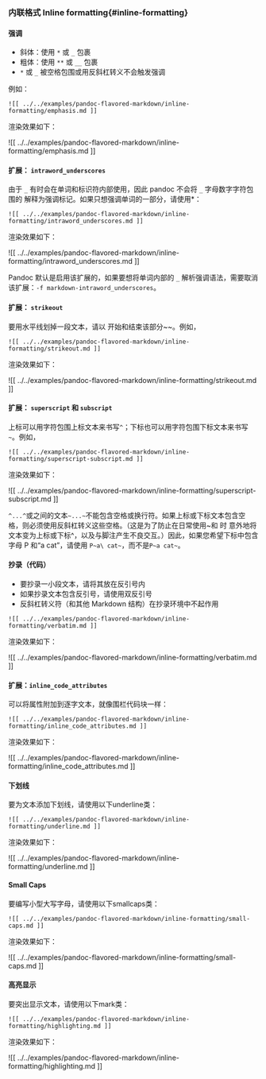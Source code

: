 ### 内联格式 Inline formatting{#inline-formatting}

#### 强调

- 斜体：使用 `*` 或 `_` 包裹
- 粗体：使用 `**` 或 `__` 包裹
- `*` 或 `_` 被空格包围或用反斜杠转义不会触发强调

例如：

```
![[ ../../examples/pandoc-flavored-markdown/inline-formatting/emphasis.md ]]
```

渲染效果如下：

![[ ../../examples/pandoc-flavored-markdown/inline-formatting/emphasis.md ]]


#### 扩展： `intraword_underscores`

由于 `_` 有时会在单词和标识符内部使用，因此 pandoc 不会将 `_` 字母数字字符包围的 解释为强调标记。如果只想强调单词的一部分，请使用*：

```
![[ ../../examples/pandoc-flavored-markdown/inline-formatting/intraword_underscores.md ]]
```

渲染效果如下：

![[ ../../examples/pandoc-flavored-markdown/inline-formatting/intraword_underscores.md ]]

Pandoc 默认是启用该扩展的，如果要想将单词内部的 `_` 解析强调语法，需要取消该扩展：`-f markdown-intraword_underscores`。

#### 扩展： `strikeout`

要用水平线划掉一段文本，请以 开始和结束该部分~~。例如，

```
![[ ../../examples/pandoc-flavored-markdown/inline-formatting/strikeout.md ]]
```

渲染效果如下：

![[ ../../examples/pandoc-flavored-markdown/inline-formatting/strikeout.md ]]

#### 扩展： `superscript` 和 `subscript`

上标可以用字符包围上标文本来书写`^`；下标也可以用字符包围下标文本来书写`~`。例如，


```
![[ ../../examples/pandoc-flavored-markdown/inline-formatting/superscript-subscript.md ]]
```

渲染效果如下：

![[ ../../examples/pandoc-flavored-markdown/inline-formatting/superscript-subscript.md ]]

`^...^`或之间的文本`~...~`不能包含空格或换行符。如果上标或下标文本包含空格，则必须使用反斜杠转义这些空格。（这是为了防止在日常使用~和 时 意外地将文本变为上标或下标^，以及与脚注产生不良交互。）因此，如果您希望下标中包含字母 P 和“a cat”，请使用 `P~a\ cat~`，而不是`P~a cat~`。

#### 抄录（代码）

- 要抄录一小段文本，请将其放在反引号内
- 如果抄录文本包含反引号，请使用双反引号
- 反斜杠转义符（和其他 Markdown 结构）在抄录环境中不起作用

```
![[ ../../examples/pandoc-flavored-markdown/inline-formatting/verbatim.md ]]
```

渲染效果如下：

![[ ../../examples/pandoc-flavored-markdown/inline-formatting/verbatim.md ]]

#### 扩展：`inline_code_attributes`

可以将属性附加到逐字文本，就像围栏代码块一样：

```
![[ ../../examples/pandoc-flavored-markdown/inline-formatting/inline_code_attributes.md ]]
```

渲染效果如下：

![[ ../../examples/pandoc-flavored-markdown/inline-formatting/inline_code_attributes.md ]]

#### 下划线

要为文本添加下划线，请使用以下underline类：

```
![[ ../../examples/pandoc-flavored-markdown/inline-formatting/underline.md ]]
```

渲染效果如下：

![[ ../../examples/pandoc-flavored-markdown/inline-formatting/underline.md ]]

#### Small Caps

要编写小型大写字母，请使用以下smallcaps类：

```
![[ ../../examples/pandoc-flavored-markdown/inline-formatting/small-caps.md ]]
```

渲染效果如下：

![[ ../../examples/pandoc-flavored-markdown/inline-formatting/small-caps.md ]]

#### 高亮显示

要突出显示文本，请使用以下mark类：

```
![[ ../../examples/pandoc-flavored-markdown/inline-formatting/highlighting.md ]]
```

渲染效果如下：

![[ ../../examples/pandoc-flavored-markdown/inline-formatting/highlighting.md ]]